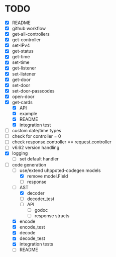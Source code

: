 # TODO

- [x] README
- [x] github workflow
- [x] get-all-controllers
- [x] get-controller
- [x] set-IPv4
- [x] get-status
- [x] get-time
- [x] set-time
- [x] get-listener
- [x] set-listener
- [x] get-door
- [x] set-door
- [x] set-door-passcodes
- [x] open-door
- [x] get-cards
   - [x] API
   - [x] example
   - [x] README
   - [x] integration test

- [ ] custom date/time types
- [ ] check for controller = 0
- [ ] check response.controller == request.controller
- [ ] v6.62 version handling
- [x] logging
    - [ ] set default handler

- [ ] code generation
   - [ ] use/extend uhppoted-codegen models
      - [x] remove model.Field
      - [ ] response

   - [ ] AST
      - [x] decoder
      - [ ] decoder_test
      - [ ] API
         - [ ] godoc
         - [ ] response structs
   - [x] encode
   - [x] encode_test
   - [x] decode
   - [x] decode_test
   - [x] integration tests
   - [ ] README

